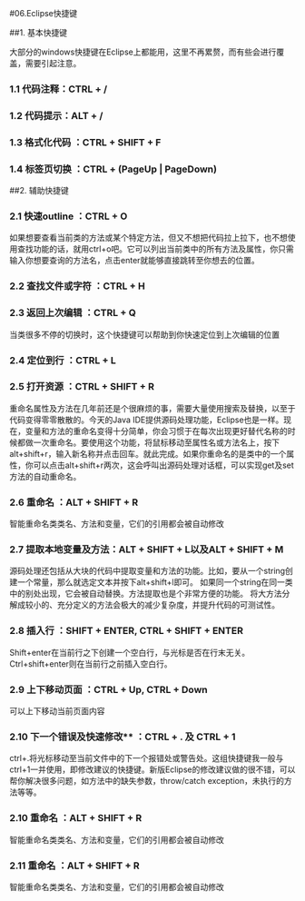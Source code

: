 #06.Eclipse快捷键

##1. 基本快捷键

 大部分的windows快捷键在Eclipse上都能用，这里不再累赘，而有些会进行覆盖，需要引起注意。
 
### 1.1 代码注释：CTRL + /
 
### 1.2 代码提示：ALT + /
 
### 1.3 格式化代码 ：CTRL + SHIFT + F 
 
### 1.4 标签页切换 ：CTRL + (PageUp | PageDown)

##2. 辅助快捷键

### 2.1 快速outline  ：CTRL + O  

如果想要查看当前类的方法或某个特定方法，但又不想把代码拉上拉下，也不想使用查找功能的话，就用ctrl+o吧。它可以列出当前类中的所有方法及属性，你只需输入你想要查询的方法名，点击enter就能够直接跳转至你想去的位置。
 
### 2.2 查找文件或字符 ：CTRL + H
 
### 2.3 返回上次编辑 ：CTRL + Q 

当类很多不停的切换时，这个快捷键可以帮助到你快速定位到上次编辑的位置
 
### 2.4 定位到行 ：CTRL + L
 
### 2.5 打开资源 ：CTRL + SHIFT + R  

重命名属性及方法在几年前还是个很麻烦的事，需要大量使用搜索及替换，以至于代码变得零零散散的。今天的Java IDE提供源码处理功能，Eclipse也是一样。现在，变量和方法的重命名变得十分简单，你会习惯于在每次出现更好替代名称的时候都做一次重命名。要使用这个功能，将鼠标移动至属性名或方法名上，按下alt+shift+r，输入新名称并点击回车。就此完成。如果你重命名的是类中的一个属性，你可以点击alt+shift+r两次，这会呼叫出源码处理对话框，可以实现get及set方法的自动重命名。

### 2.6 重命名 ：ALT + SHIFT + R  

智能重命名类类名、方法和变量，它们的引用都会被自动修改
 
### 2.7 提取本地变量及方法：ALT + SHIFT + L以及ALT + SHIFT + M 

源码处理还包括从大块的代码中提取变量和方法的功能。比如，要从一个string创建一个常量，那么就选定文本并按下alt+shift+l即可。
如果同一个string在同一类中的别处出现，它会被自动替换。方法提取也是个非常方便的功能。
将大方法分解成较小的、充分定义的方法会极大的减少复杂度，并提升代码的可测试性。
 
### 2.8 插入行 ：SHIFT + ENTER, CTRL + SHIFT + ENTER 

Shift+enter在当前行之下创建一个空白行，与光标是否在行末无关。Ctrl+shift+enter则在当前行之前插入空白行。
 
### 2.9 上下移动页面 ：CTRL + Up, CTRL + Down  

可以上下移动当前页面内容
 
### 2.10 下一个错误及快速修改** ：CTRL + . 及 CTRL + 1  

ctrl+.将光标移动至当前文件中的下一个报错处或警告处。这组快捷键我一般与ctrl+1一并使用，即修改建议的快捷键。新版Eclipse的修改建议做的很不错，可以帮你解决很多问题，如方法中的缺失参数，throw/catch exception，未执行的方法等等。
 
### 2.10 重命名 ：ALT + SHIFT + R  

智能重命名类类名、方法和变量，它们的引用都会被自动修改
 
### 2.11 重命名 ：ALT + SHIFT + R  

智能重命名类类名、方法和变量，它们的引用都会被自动修改

